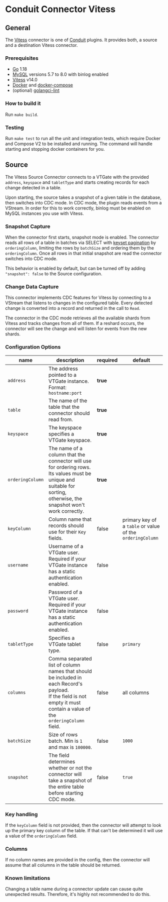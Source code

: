 # Conduit Connector Vitess

## General

The [Vitess](https://vitess.io/) connector is one of [Conduit](https://github.com/ConduitIO/conduit) plugins. It provides both, a source and a destination Vitess connector.

### Prerequisites

- [Go](https://go.dev/) 1.18
- [MySQL](https://www.mysql.com/) versions 5.7 to 8.0 with binlog enabled
- [Vitess](https://vitess.io/docs/14.0/get-started/) v14.0
- [Docker](https://www.docker.com/) and [docker-compose](https://docs.docker.com/compose/)
- (optional) [golangci-lint](https://github.com/golangci/golangci-lint)

### How to build it

Run `make build`.

### Testing

Run `make test` to run all the unit and integration tests, which require Docker and Compose V2 to be installed and running. The command will handle starting and stopping docker containers for you.

## Source

The Vitess Source Connector connects to a VTGate with the provided `address`, `keyspace` and `tabletType` and starts creating records for each change detected in a table.

Upon starting, the source takes a snapshot of a given table in the database, then switches into CDC mode. In CDC mode, the plugin reads events from a VStream. In order for this to work correctly, binlog must be enabled on MySQL instances you use with Vitess.

### Snapshot Capture

When the connector first starts, snapshot mode is enabled. The connector reads all rows of a table in batches via SELECT with [keyset pagination](https://use-the-index-luke.com/no-offset) by `orderingColumn`, limiting the rows by `batchSize` and ordering them by the `orderingColumn`. Once all rows in that initial snapshot are read the connector switches into CDC mode.

This behavior is enabled by default, but can be turned off by adding `"snapshot": false` to the Source configuration.

### Change Data Capture

This connector implements CDC features for Vitess by connecting to a VStream that listens to changes in the configured table. Every detected change is converted into a record and returned in the call to `Read`.

The connector in the CDC mode retrieves all the available shards from Vitess and tracks changes from all of them. If a reshard occurs, the connector will see the change and will listen for events from the new shards.

### Configuration Options

| name             | description                                                                                                                                                                  | required | default                                                   |
| ---------------- | ---------------------------------------------------------------------------------------------------------------------------------------------------------------------------- | -------- | --------------------------------------------------------- |
| `address`        | The address pointed to a VTGate instance.<br />Format: `hostname:port`                                                                                                       | **true** |                                                           |
| `table`          | The name of the table that the connector should read from.                                                                                                                   | **true** |                                                           |
| `keyspace`       | The keyspace specifies a VTGate keyspace.                                                                                                                                    | **true** |                                                           |
| `orderingColumn` | The name of a column that the connector will use for ordering rows. Its values must be unique and suitable for sorting, otherwise, the snapshot won't work correctly.        | **true** |                                                           |
| `keyColumn`      | Column name that records should use for their `Key` fields.                                                                                                                  | false    | primary key of a `table` or value of the `orderingColumn` |
| `username`       | Username of a VTGate user.<br />Required if your VTGate instance has a static authentication enabled.                                                                        | false    |                                                           |
| `password`       | Password of a VTGate user.<br />Required if your VTGate instance has a static authentication enabled.                                                                        | false    |                                                           |
| `tabletType`     | Specifies a VTGate tablet type.                                                                                                                                              | false    | `primary`                                                 |
| `columns`        | Comma separated list of column names that should be included in each Record's payload.<br />If the field is not empty it must contain a value of the `orderingColumn` field. | false    | all columns                                               |
| `batchSize`      | Size of rows batch. Min is `1` and max is `100000`.                                                                                                                          | false    | `1000`                                                    |
| `snapshot`       | The field determines whether or not the connector will take a snapshot of the entire table before starting CDC mode.                                                         | false    | `true`                                                    |

### Key handling

If the `keyColumn` field is not provided, then the connector will attempt to look up the primary key column of the table. If that can't be determined it will use a value of the `orderingColumn` field.

### Columns

If no column names are provided in the config, then the connector will assume that all columns in the table should be returned.

### Known limitations

Changing a table name during a connector update can cause quite unexpected results. Therefore, it's highly not recommended to do this.
